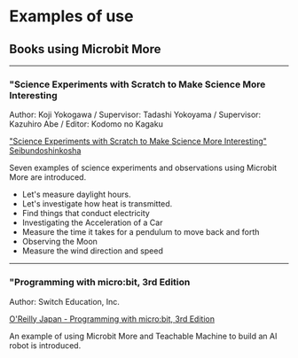 # Examples of use

## Books using Microbit More

____
### "Science Experiments with Scratch to Make Science More Interesting
Author: Koji Yokogawa / Supervisor: Tadashi Yokoyama / Supervisor: Kazuhiro Abe / Editor: Kodomo no Kagaku

["Science Experiments with Scratch to Make Science More Interesting" Seibundoshinkosha](https://www.seibundo-shinkosha.net/book/kids/60969/)

Seven examples of science experiments and observations using Microbit More are introduced.
- Let's measure daylight hours.
- Let's investigate how heat is transmitted.
- Find things that conduct electricity
- Investigating the Acceleration of a Car
- Measure the time it takes for a pendulum to move back and forth
- Observing the Moon
- Measure the wind direction and speed

____
### "Programming with micro:bit, 3rd Edition
Author: Switch Education, Inc.

[O'Reilly Japan - Programming with micro:bit, 3rd Edition](https://www.oreilly.co.jp/books/9784873119571/)

An example of using Microbit More and Teachable Machine to build an AI robot is introduced.
